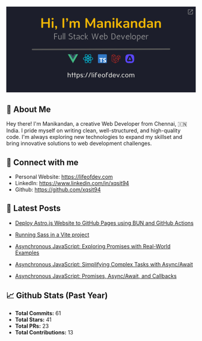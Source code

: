 <p align="center">
  <a href="https://lifeofdev.com">
    <img
      src="assets/signature.png"
      alt="Hi, 👋 I'm Manikandan. Full-Stack Web Developer (https://lifeofdev.com)."
      title="Hi, 👋 I'm Manikandan. Full-Stack Web Developer (https://lifeofdev.com)."
    />
  </a>
</p>

## 🤔 About Me

Hey there! I'm Manikandan, a creative Web Developer from Chennai, 🇮🇳 India. I pride myself on writing clean, well-structured, and high-quality code. I'm always exploring new technologies to expand my skillset and bring innovative solutions to web development challenges.

## 🤝 Connect with me

- Personal Website: https://lifeofdev.com
- LinkedIn: https://www.linkedin.com/in/xqsit94
- Github: https://github.com/xqsit94

## 📝 Latest Posts

- [Deploy Astro.js Website to GitHub Pages using BUN and GitHub Actions](https://lifeofdev.com/deploy-astrojs-website-github-pages-using-bun-github-actions/)

- [Running Sass in a Vite project](https://lifeofdev.com/running-sass-vite-project/)

- [Asynchronous JavaScript: Exploring Promises with Real-World Examples](https://lifeofdev.com/asynchronous-javascript-exploring-promises-real-world-examples/)

- [Asynchronous JavaScript: Simplifying Complex Tasks with Async/Await](https://lifeofdev.com/asynchronous-javascript-simplifying-complex-tasks-async-await/)

- [Asynchronous JavaScript: Promises, Async/Await, and Callbacks](https://lifeofdev.com/asynchronous-javascript-promises-async-await-callbacks/)


## 📈 Github Stats (Past Year)

- **Total Commits:** 61
- **Total Stars:** 41
- **Total PRs:** 23
- **Total Contributions:** 13
